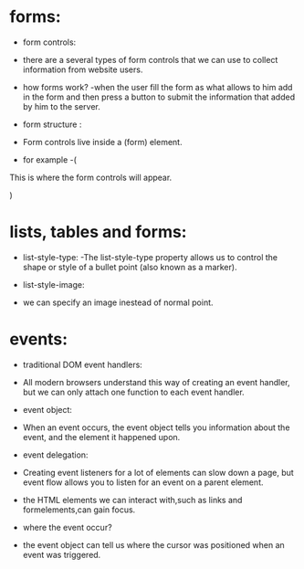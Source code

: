# forms:
- form controls:
- there are a several types of form controls that we can use to collect information from website users.

- how forms work?
-when the user fill the form as what allows to him add in the form and then press a button to submit the information that added by him to the server.

- form structure :
- Form controls live inside a
(form) element.
- for example
-(<form action="http://www.example.com/subscribe.php"
method="get">
<p>This is where the form controls will appear.
 </p>
</form>)

# lists, tables and forms:

- list-style-type:
-The list-style-type property
allows us to control the shape
or style of a bullet point (also
known as a marker).

- list-style-image:
- we can specify an image inestead of normal point.


# events:

- traditional DOM event handlers:
- All modern browsers understand this way of creating an event handler,
but we can only attach one function to each event handler. 


- event object:
- When an event occurs, the event object tells
you information about the event, and the
element it happened upon. 

- event delegation:
- Creating event listeners for a lot of elements
can slow down a page, but event flow allows
you to listen for an event on a parent element. 

- the HTML elements we can interact with,such as links and formelements,can gain focus.

- where the event occur?
- the event object can tell us where the cursor was positioned when an event was triggered.
